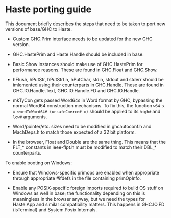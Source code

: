 Haste porting guide
===================

This document briefly describes the steps that need to be taken to port new
versions of base/GHC to Haste.

  * Custom GHC.Prim interface needs to be updated for the new GHC version.

  * GHC.HastePrim and Haste.Handle should be included in base.
  
  * Basic Show instances should make use of GHC.HastePrim for performance
    reasons. These are found in GHC.Float and GHC.Show.
    
  * hFlush, hPutStr, hPutStrLn, hPutChar, stdin, stdout and stderr should
    be imlemented using their counterparts in GHC.Handle.
    These are found in GHC.IO.Handle.Text, GHC.IO.Handle.FD and GHC.IO.Handle.

  * mkTyCon gets passed Word64s in Word format by GHC, bypassing the normal
    Word64 construction mechanisms. To fix this, the function
    `w64 x = wordToWord64# (unsafeCoerce# x)` should be applied to its `high#`
    and `low#` arguments.

  * Word/pointer/etc. sizes need to be modified in ghcautoconf.h and MachDeps.h
    to match those expected of a 32 bit platform.

  * In the browser, Float and Double are the same thing. This means that the
    FLT_* constants in ieee-flpt.h must be modified to match their DBL_*
    counterparts.

To enable booting on Windows:

  * Ensure that Windows-specific primops are enabled when appropriate
    through appropriate #ifdefs in the file containing primOpInfo.

  * Enable any POSIX-specific foreign imports required to build OS stuff
    on Windows as well in base; the functionality depending on this is
    meaningless in the browser anyway, but we need the types for Haste.App and
    similar compatibility matters.
    This happens in GHC.IO.FD (isTerminal) and System.Posix.Internals.